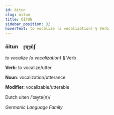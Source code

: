 ```yaml
---
id: öitun
slug: öitun
title: ÖİTUN
sidebar_position: 32
hoverText: to vocalize (a vocalization) § Verb
---
```


### öitun&emsp;<span kind="abugida">ɽıɽɟc̃ʃ</span>

*to vocalize (a vocalization)* **§** Verb

**Verb**: to vocalize/utter

**Noun**: vocalization/utterance

**Modifier**: vocalizable/utterable

Dutch uiten /ˈœy̯tə(n)/

*Germanic Language Family*